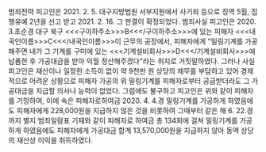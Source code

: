 범죄전력
피고인은 2021. 2. 5. 대구지방법원 서부지원에서 사기죄 등으로 징역 5월, 집행유예 2년을 선고 받고 2021. 2. 16. 그 판결이 확정되었다.
범죄사실
피고인은 2020. 3.초순경 대구 북구 <<<구이하주소>>>B<<</구이하주소>>>에 있는 피해자 <<<내국인이름>>>C<<</내국인이름>>>이 근무의 공장에서, 피해자에게 "밀링기계를 가공해주면 내가 그 기계를 구미에 있는 <<<기계설비회사>>>D<<</기계설비회사>>>에 납품한 후 가공대금을 받아 익월 정산해주겠다"라는 취지로 거짓말하였다.
그러나 사실 피고인은 재산이나 일정한 소득이 없이 약 9천만 원 상당의 채무를 부담하고 있어 경제적으로 어려운 상황으로 피해자 가공의 위 밀링기계를 피해자로부터 공급받더라도 그 가공대금을 지급할 의사나 능력이 없었다.
그럼에도 불구하고 피고인은 위와 같이 피해자를 기망하여, 이에 속은 피해자로하여금 2020. 4. 4.경 밀링기계를 가공하게 하였음에도 피해자에게 228,000원을 지급하지 않은 것을 비롯하여 그때부터 같은 해 6. 22.경까지 별지 범죄일람표 기재와 같이 피해자로 하여금 총 134회에 걸쳐 밀링기계를 가공하게 하였음에도 피해자에게 가공대금 합계 13,570,000원을 지급하지 않아 동액 상당의 재산상 이익을 취득하였다.